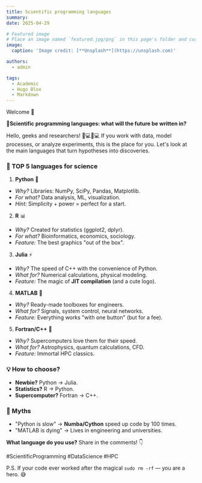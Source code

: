 ```yaml
---
title: Scientific programming languages
summary: 
date: 2025-04-29

# Featured image
# Place an image named `featured.jpg/png` in this page's folder and customize its options here.
image:
  caption: 'Image credit: [**Unsplash**](https://unsplash.com)'

authors:
  - admin

tags:
  - Academic
  - Hugo Blox
  - Markdown
---
```


Welcome 👋

**🚀Scientific programming languages: what will the future be written in?**

Hello, geeks and researchers! 👩💻👨💻 If you work with data, model processes, or analyze experiments, this is the place for you. Let's look at the main languages ​​that turn hypotheses into discoveries.

### **🔬 TOP 5 languages ​​for science**
1. **Python** 🐍
- *Why?* Libraries: NumPy, SciPy, Pandas, Matplotlib.
- *For what?* Data analysis, ML, visualization.
- *Hint:* Simplicity + power = perfect for a start.

2. **R** 📊
- *Why?* Created for statistics (ggplot2, dplyr).
- *For what?* Bioinformatics, economics, sociology.
- *Feature:* The best graphics "out of the box".

3. **Julia** ⚡
- *Why?* The speed of C++ with the convenience of Python.
- *What for?* Numerical calculations, physical modeling.
- *Feature:* The magic of **JIT compilation** (and a cute logo).

4. **MATLAB** 🔧
- *Why?* Ready-made toolboxes for engineers.
- *What for?* Signals, system control, neural networks.
- *Feature:* Everything works "with one button" (but for a fee).

5. **Fortran/C++** 🦖
- *Why?* Supercomputers love them for their speed.
- *What for?* Astrophysics, quantum calculations, CFD.
- *Feature:* Immortal HPC classics.

### **💡 How to choose?**
- **Newbie?** Python → Julia.
- **Statistics?** R → Python.
- **Supercomputer?** Fortran → C++.

### **🚨 Myths**
- "Python is slow" → **Numba/Cython** speed up code by 100 times.
- "MATLAB is dying" → Lives in engineering and universities.

**What language do you use?** Share in the comments! 👇

#ScientificProgramming #DataScience #HPC

P.S. If your code ever worked after the magical `sudo rm -rf` — you are a hero. 😅
